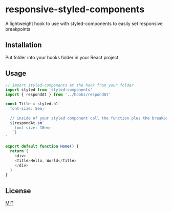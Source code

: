 # responsive-styled-components

A lightweight hook to use with styled-components to easily set responsive breakpoints

## Installation

Put folder into your hooks folder in your React project

## Usage

```javascript
// import styled-components at the hook from your folder
import styled from 'styled-components'
import { respondAt } from '../hooks/respondAt'

const Title = styled.h1`
  font-size: 5em;
  
  // inside of your styled component call the function plus the breakpoint key
  ${respondAt.sm`
    font-size: 10em;
   `}
`

export default function Home() {
  return (
    <div>
	<Title>Hello, World</Title>
    </div>
  )
}
```

## License

[MIT](https://choosealicense.com/licenses/mit/)
